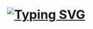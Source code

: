 <h1 align = "center">
<a href="https://git.io/typing-svg"><img src="https://readme-typing-svg.demolab.com?font=lora+Code&size=75&duration=2000&pause=550&color=FF72FF&background=000000EE&center=true&multiline=true&width=1920&height=384&lines=Hello+MR+RAMA" alt="Typing SVG" /></a>
</h1>
